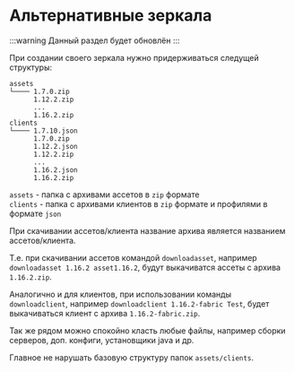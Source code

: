 # Альтернативные зеркала

:::warning
Данный раздел будет обновлён
:::

При создании своего зеркала нужно придерживаться следущей структуры:

```
assets
└──── 1.7.0.zip
      1.12.2.zip
      ...
      1.16.2.zip
clients
└──── 1.7.10.json
      1.7.0.zip
      1.12.2.json
      1.12.2.zip
      ...
      1.16.2.json
      1.16.2.zip
```

`assets` - папка с архивами ассетов в `zip` формате<br>
`clients` - папка с архивами клиентов в `zip` формате и профилями в формате `json`

При скачивании ассетов/клиента название архива является названием ассетов/клиента.

Т.е. при скачивании ассетов командой `downloadasset`, например `downloadasset 1.16.2 asset1.16.2`, будут выкачиватся ассеты с архива `1.16.2.zip`.

Аналогично и для клиентов, при использовании команды `downloadclient`, например `downloadclient 1.16.2-fabric Test`, будет выкачиваться клиент с архива `1.16.2-fabric.zip`.

Так же рядом можно спокойно класть любые файлы, например сборки серверов, доп. конфиги, установщики java и др.

Главное не нарушать базовую структуру папок `assets/clients`.
